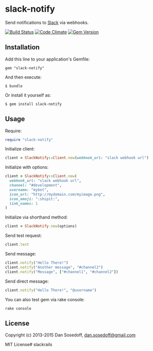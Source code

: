 # slack-notify

Send notifications to [Slack](http://slack.com/) via webhooks.

[![Build Status](http://img.shields.io/travis/sosedoff/slack-notify/master.svg?style=flat)](https://travis-ci.org/sosedoff/slack-notify)
[![Code Climate](http://img.shields.io/codeclimate/github/sosedoff/slack-notify.svg?style=flat)](https://codeclimate.com/github/sosedoff/slack-notify)
[![Gem Version](http://img.shields.io/gem/v/slack-notify.svg?style=flat)](http://rubygems.org/gems/slack-notify)

## Installation

Add this line to your application's Gemfile:

```
gem "slack-notify"
```

And then execute:

```
$ bundle
```

Or install it yourself as:

```
$ gem install slack-notify
```

## Usage

Require:

```ruby
require "slack-notify"
```

Initialize client:

```ruby
client = SlackNotify::Client.new(webhook_url: "slack webhook url")
```

Initialize with options:

```ruby
client = SlackNotify::Client.new(
  webhook_url: "slack webhook url",
  channel: "#development",
  username: "mybot",
  icon_url: "http://mydomain.com/myimage.png",
  icon_emoji: ":shipit:",
  link_names: 1
)
```

Initialize via shorthand method:

```ruby
client = SlackNotify.new(options)
```

Send test request:

```ruby
client.test
```

Send message:

```ruby
client.notify("Hello There!")
client.notify("Another message", "#channel2")
client.notify("Message", ["#channel1", "#channel2"])
```

Send direct message:

```ruby
client.notify("Hello There!", "@username")
```

You can also test gem via rake console:

```
rake console
```

## License

Copyright (c) 2013-2015 Dan Sosedoff, <dan.sosedoff@gmail.com>

MIT License# slackrails
